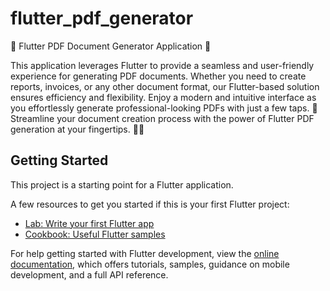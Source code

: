 # flutter_pdf_generator

🚀 Flutter PDF Document Generator Application 📄


This application leverages Flutter to provide a seamless and user-friendly experience for generating PDF documents. Whether you need to create reports, invoices, or any other document format, our Flutter-based solution ensures efficiency and flexibility. Enjoy a modern and intuitive interface as you effortlessly generate professional-looking PDFs with just a few taps. 🎉 Streamline your document creation process with the power of Flutter PDF generation at your fingertips. 📱💼


## Getting Started

This project is a starting point for a Flutter application.

A few resources to get you started if this is your first Flutter project:

- [Lab: Write your first Flutter app](https://docs.flutter.dev/get-started/codelab)
- [Cookbook: Useful Flutter samples](https://docs.flutter.dev/cookbook)

For help getting started with Flutter development, view the
[online documentation](https://docs.flutter.dev/), which offers tutorials,
samples, guidance on mobile development, and a full API reference.
